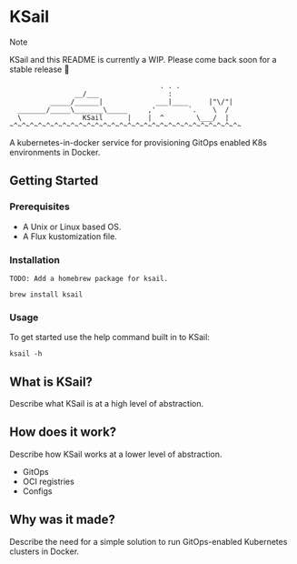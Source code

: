 # KSail

> [!NOTE]
> KSail and this README is currently a WIP. Please come back soon for a stable release 🚀

```
                                     . . .
                __/___                 :
          _____/______|             ___|____     |"\/"|
  _______/_____\_______\_____     ,'        `.    \  /
  \               KSail      |    |  ^        \___/  |
~^~^~^~^~^~^~^~^~^~^~^~^~^~^~^~^~^~^~^~^~^~^~^~^~^~^~^~^~
```

A kubernetes-in-docker service for provisioning GitOps enabled K8s environments in Docker.

## Getting Started

### Prerequisites

- A Unix or Linux based OS.
- A Flux kustomization file.

### Installation

```shell
TODO: Add a homebrew package for ksail.

brew install ksail
```

### Usage

To get started use the help command built in to KSail:

```shell
ksail -h
```

## What is KSail?

Describe what KSail is at a high level of abstraction.


## How does it work?

Describe how KSail works at a lower level of abstraction.

- GitOps
- OCI registries
- Configs


## Why was it made?

Describe the need for a simple solution to run GitOps-enabled Kubernetes clusters in Docker.
